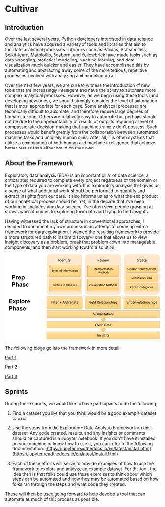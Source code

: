 # Cultivar

## Introduction

Over the last several years, Python developers interested in data science and analytics have acquired a variety of tools and libraries that aim to facilitate analytical processes. Libraries such as Pandas, Statsmodels, Scikit-learn, Matplotlib, Seaborn, and Yellowbrick have made tasks such as data wrangling, statistical modeling, machine learning, and data visualization much quicker and easier. They have accomplished this by automating and abstracting away some of the more tedious, repetitive processes involved with analyzing and modeling data.

Over the next few years, we are sure to witness the introduction of new tools that are increasingly intelligent and have the ability to automate more complex analytical processes. However, as we begin using these tools (and developing new ones), we should strongly consider the level of automation that is most appropriate for each case. Some analytical processes are technically difficult to automate, and therefore require large degrees of human steering. Others are relatively easy to automate but perhaps should not be due to the unpredictability of results or outputs requiring a level of compassionate decision-making that machines simply don’t possess. Such processes would benefit greatly from the collaboration between automated machine tasks and uniquely human ones. After all, it is often systems that utilize a combination of both human and machine intelligence that achieve better results than either could on their own.

## About the Framework

Exploratory data analysis (EDA) is an important pillar of data science, a critical step required to complete every project regardless of the domain or the type of data you are working with. It is exploratory analysis that gives us a sense of what additional work should be performed to quantify and extract insights from our data. It also informs us as to what the end product of our analytical process should be. Yet, in the decade that I've been working in analytics and data science, I've often seen people grasping at straws when it comes to exploring their data and trying to find insights.

Having witnessed the lack of structure in conventional approaches, I decided to document my own process in an attempt to come up with a framework for data exploration. I wanted the resulting framework to provide a more structured path to insight discovery: one that allows us to view insight discovery as a problem, break that problem down into manageable components, and then start working toward a solution.

![Framework](../docs/images/framework.png)

The following blogs go into the framework in more detail:

[Part 1](http://blog.districtdatalabs.com/data-exploration-with-python-1)

[Part 2](http://blog.districtdatalabs.com/data-exploration-with-python-2)

[Part 3](http://blog.districtdatalabs.com/data-exploration-with-python-3)

## Sprints

During these sprints, we would like to have participants to do the following:

1. Find a dataset you like that you think would be a good example dataset to use.

2. Use the steps from the Exploratory Data Analysis Framework on this dataset.  Any code created, results, and any insights or comments should be captured in a Jupyter notebook.  If you don't have it installed on your machine or know how to use it, you can refer to the following documentation:
  [https://jupyter.readthedocs.io/en/latest/install.html](https://jupyter.readthedocs.io/en/latest/install.html)

3. Each of these efforts will serve to provide examples of how to use the framework to explore and analyze an example dataset.  For the tool, the idea then is that folks could use these exercises to think about which steps can be automated and how they may be automated based on how folks ran through the steps and what code they created.

  These will then be used going forward to help develop a tool that can automate as much of this process as possible.
